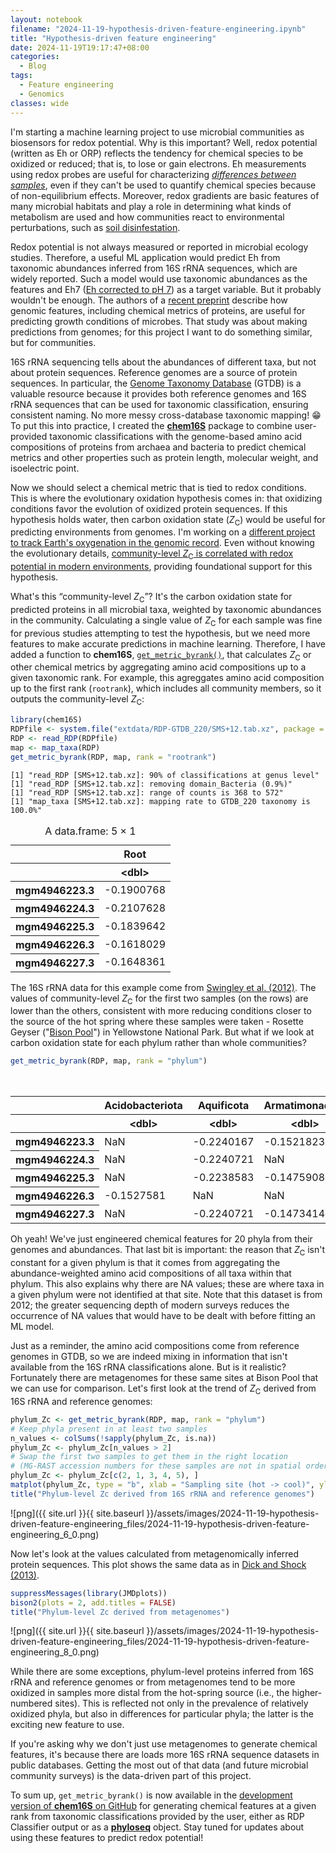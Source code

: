 ```yaml
---
layout: notebook
filename: "2024-11-19-hypothesis-driven-feature-engineering.ipynb"
title: "Hypothesis-driven feature engineering"
date: 2024-11-19T19:17:47+08:00
categories:
  - Blog
tags:
  - Feature engineering
  - Genomics
classes: wide
---
```


I'm starting a machine learning project to use microbial communities as biosensors for redox potential.
Why is this important?
Well, redox potential (written as Eh or ORP) reflects the tendency for chemical species to be oxidized or reduced; that is, to lose or gain electrons.
Eh measurements using redox probes are useful for characterizing [*differences between samples*](https://doi.org/10.1071/EN17158), even if they can't be used to quantify chemical species because of non-equilibrium effects.
Moreover, redox gradients are basic features of many microbial habitats and play a role in determining what kinds of metabolism are used and how communities react to environmental perturbations, such as [soil disinfestation](https://doi.org/10.1007/s00248-019-01477-6).

Redox potential is not always measured or reported in microbial ecology studies.
Therefore, a useful ML application would predict Eh from taxonomic abundances inferred from 16S rRNA sequences, which are widely reported.
Such a model would use taxonomic abundances as the features and Eh7 ([Eh corrected to pH 7](https://doi.org/10.1016/j.aca.2015.11.052)) as a target variable.
But it probably wouldn't be enough.
The authors of a [recent preprint](https://doi.org/10.1101/2024.03.22.586313) describe how genomic features, including chemical metrics of proteins, are useful for predicting growth conditions of microbes.
That study was about making predictions from genomes; for this project I want to do something similar, but for communities.

16S rRNA sequencing tells about the abundances of different taxa, but not about protein sequences.
Reference genomes are a source of protein sequences.
In particular, the [Genome Taxonomy Database](https://gtdb.ecogenomic.org/) (GTDB) is a valuable resource because it provides both reference genomes and 16S rRNA sequences that can be used for taxonomic classification, ensuring consistent naming.
No more messy cross-database taxonomic mapping! 😁
To put this into practice, I created the [**chem16S**](https://doi.org/10.32614/CRAN.package.chem16S) package to combine user-provided taxonomic classifications with the genome-based amino acid compositions of proteins from archaea and bacteria to predict chemical metrics and other properties such as protein length, molecular weight, and isoelectric point.

Now we should select a chemical metric that is tied to redox conditions.
This is where the evolutionary oxidation hypothesis comes in: that oxidizing conditions favor the evolution of oxidized protein sequences.
If this hypothesis holds water, then carbon oxidation state (*Z*<sub>C</sub>) would be useful for predicting environments from genomes.
I'm working on a [different project to track Earth's oxygenation in the genomic record](https://github.com/jedick/JMDplots/blob/main/R/genoGOE.R).
Even without knowing the evolutionary details, [community-level *Z*<sub>C</sub> is correlated with redox potential in modern environments](https://doi.org/10.1128/msystems.00014-23), providing foundational support for this hypothesis.

What's this “community-level *Z*<sub>C</sub>”?
It's the carbon oxidation state for predicted proteins in all microbial taxa, weighted by taxonomic abundances in the community.
Calculating a single value of *Z*<sub>C</sub> for each sample was fine for previous studies attempting to test the hypothesis, but we need more features to make accurate predictions in machine learning.
Therefore, I have added a function to **chem16S**, [`get_metric_byrank()`](https://chnosz.net/chem16S/manual/get_metric_byrank.html), that calculates *Z*<sub>C</sub> or other chemical metrics by aggregating amino acid compositions up to a given taxonomic rank.
For example, this agreggates amino acid composition up to the first rank (`rootrank`), which includes all community members, so it outputs the community-level *Z*<sub>C</sub>:


```R
library(chem16S)
RDPfile <- system.file("extdata/RDP-GTDB_220/SMS+12.tab.xz", package = "chem16S")
RDP <- read_RDP(RDPfile)
map <- map_taxa(RDP)
get_metric_byrank(RDP, map, rank = "rootrank")
```

    [1] "read_RDP [SMS+12.tab.xz]: 90% of classifications at genus level"
    [1] "read_RDP [SMS+12.tab.xz]: removing domain_Bacteria (0.9%)"
    [1] "read_RDP [SMS+12.tab.xz]: range of counts is 368 to 572"
    [1] "map_taxa [SMS+12.tab.xz]: mapping rate to GTDB_220 taxonomy is 100.0%"



<table class="dataframe">
<caption>A data.frame: 5 × 1</caption>
<thead>
	<tr><th></th><th scope=col>Root</th></tr>
	<tr><th></th><th scope=col>&lt;dbl&gt;</th></tr>
</thead>
<tbody>
	<tr><th scope=row>mgm4946223.3</th><td>-0.1900768</td></tr>
	<tr><th scope=row>mgm4946224.3</th><td>-0.2107628</td></tr>
	<tr><th scope=row>mgm4946225.3</th><td>-0.1839642</td></tr>
	<tr><th scope=row>mgm4946226.3</th><td>-0.1618029</td></tr>
	<tr><th scope=row>mgm4946227.3</th><td>-0.1648361</td></tr>
</tbody>
</table>



The 16S rRNA data for this example come from [Swingley et al. (2012)](https://doi.org/10.1371/journal.pone.0038108). The values of community-level *Z*<sub>C</sub> for the first two samples (on the rows) are lower than the others, consistent with more reducing conditions closer to the source of the hot spring where these samples were taken - Rosette Geyser ("[Bison Pool](https://doi.org/10.1371/journal.pone.0022782.g002)") in Yellowstone National Park.
But what if we look at carbon oxidation state for each phylum rather than whole communities?


```R
get_metric_byrank(RDP, map, rank = "phylum")
```


<table class="dataframe">
<caption>A data.frame: 5 × 20</caption>
<thead>
	<tr><th></th><th scope=col>Acidobacteriota</th><th scope=col>Aquificota</th><th scope=col>Armatimonadota</th><th scope=col>Bacillota</th><th scope=col>Bacteroidota</th><th scope=col>CSP1.3</th><th scope=col>Chloroflexota</th><th scope=col>Cyanobacteriota</th><th scope=col>DRYD01</th><th scope=col>Deinococcota</th><th scope=col>Elusimicrobiota</th><th scope=col>Gemmatimonadota</th><th scope=col>Halobacteriota</th><th scope=col>Patescibacteria</th><th scope=col>Pseudomonadota</th><th scope=col>Spirochaetota</th><th scope=col>Thermoplasmatota</th><th scope=col>Thermoproteota</th><th scope=col>Thermotogota</th><th scope=col>WOR.3</th></tr>
	<tr><th></th><th scope=col>&lt;dbl&gt;</th><th scope=col>&lt;dbl&gt;</th><th scope=col>&lt;dbl&gt;</th><th scope=col>&lt;dbl&gt;</th><th scope=col>&lt;dbl&gt;</th><th scope=col>&lt;dbl&gt;</th><th scope=col>&lt;dbl&gt;</th><th scope=col>&lt;dbl&gt;</th><th scope=col>&lt;dbl&gt;</th><th scope=col>&lt;dbl&gt;</th><th scope=col>&lt;dbl&gt;</th><th scope=col>&lt;dbl&gt;</th><th scope=col>&lt;dbl&gt;</th><th scope=col>&lt;dbl&gt;</th><th scope=col>&lt;dbl&gt;</th><th scope=col>&lt;dbl&gt;</th><th scope=col>&lt;dbl&gt;</th><th scope=col>&lt;dbl&gt;</th><th scope=col>&lt;dbl&gt;</th><th scope=col>&lt;dbl&gt;</th></tr>
</thead>
<tbody>
	<tr><th scope=row>mgm4946223.3</th><td>       NaN</td><td>-0.2240167</td><td>-0.1521823</td><td>-0.1936423</td><td>       NaN</td><td>       NaN</td><td>-0.1669757</td><td>       NaN</td><td>       NaN</td><td>-0.1936716</td><td>       NaN</td><td>       NaN</td><td>       NaN</td><td>-0.2624131</td><td>-0.1418044</td><td>       NaN</td><td>      NaN</td><td>-0.1795643</td><td>       NaN</td><td>-0.2405404</td></tr>
	<tr><th scope=row>mgm4946224.3</th><td>       NaN</td><td>-0.2240721</td><td>       NaN</td><td>       NaN</td><td>       NaN</td><td>       NaN</td><td>       NaN</td><td>-0.1351809</td><td>       NaN</td><td>-0.1936716</td><td>       NaN</td><td>       NaN</td><td>       NaN</td><td>       NaN</td><td>-0.1393235</td><td>       NaN</td><td>-0.126997</td><td>-0.2117681</td><td>       NaN</td><td>       NaN</td></tr>
	<tr><th scope=row>mgm4946225.3</th><td>       NaN</td><td>-0.2238583</td><td>-0.1475908</td><td>-0.1920696</td><td>-0.1720817</td><td>       NaN</td><td>-0.1647598</td><td>       NaN</td><td>-0.2541078</td><td>-0.1932030</td><td>       NaN</td><td>-0.1423286</td><td>       NaN</td><td>-0.2459384</td><td>-0.1602478</td><td>       NaN</td><td>      NaN</td><td>-0.1836186</td><td>       NaN</td><td>-0.2163193</td></tr>
	<tr><th scope=row>mgm4946226.3</th><td>-0.1527581</td><td>       NaN</td><td>       NaN</td><td>-0.2005670</td><td>-0.1659640</td><td>-0.1443808</td><td>-0.1530366</td><td>-0.1599769</td><td>       NaN</td><td>-0.1714178</td><td>       NaN</td><td>       NaN</td><td>       NaN</td><td>-0.2262955</td><td>-0.1577910</td><td>       NaN</td><td>      NaN</td><td>       NaN</td><td>       NaN</td><td>       NaN</td></tr>
	<tr><th scope=row>mgm4946227.3</th><td>       NaN</td><td>-0.2240721</td><td>-0.1473414</td><td>       NaN</td><td>-0.1697553</td><td>       NaN</td><td>-0.1558235</td><td>-0.1608831</td><td>       NaN</td><td>-0.1714178</td><td>-0.2525205</td><td>       NaN</td><td>-0.1618895</td><td>-0.2321619</td><td>-0.1566022</td><td>-0.2360288</td><td>      NaN</td><td>-0.1770686</td><td>-0.2159915</td><td>       NaN</td></tr>
</tbody>
</table>



Oh yeah!
We've just engineered chemical features for 20 phyla from their genomes and abundances.
That last bit is important: the reason that *Z*<sub>C</sub> isn't constant for a given phylum is that it comes from aggregating the abundance-weighted amino acid compositions of all taxa within that phylum.
This also explains why there are NA values; these are where taxa in a given phylum were not identified at that site.
Note that this dataset is from 2012; the greater sequencing depth of modern surveys reduces the occurrence of NA values that would have to be dealt with before fitting an ML model.

Just as a reminder, the amino acid compositions come from reference genomes in GTDB, so we are indeed mixing in information that isn't available from the 16S rRNA classifications alone.
But is it realistic?
Fortunately there are metagenomes for these same sites at Bison Pool that we can use for comparison.
Let's first look at the trend of *Z*<sub>C</sub> derived from 16S rRNA and reference genomes:


```R
phylum_Zc <- get_metric_byrank(RDP, map, rank = "phylum")
# Keep phyla present in at least two samples
n_values <- colSums(!sapply(phylum_Zc, is.na))
phylum_Zc <- phylum_Zc[n_values > 2]
# Swap the first two samples to get them in the right location
# (MG-RAST accession numbers for these samples are not in spatial order)
phylum_Zc <- phylum_Zc[c(2, 1, 3, 4, 5), ]
matplot(phylum_Zc, type = "b", xlab = "Sampling site (hot -> cool)", ylab = "Zc")
title("Phylum-level Zc derived from 16S rRNA and reference genomes")
```


    
![png]({{ site.url }}{{ site.baseurl }}/assets/images/2024-11-19-hypothesis-driven-feature-engineering_files/2024-11-19-hypothesis-driven-feature-engineering_6_0.png)
    


Now let's look at the values calculated from metagenomically inferred protein sequences.
This plot shows the same data as in [Dick and Shock (2013)](https://doi.org/10.1371/journal.pone.0072395).


```R
suppressMessages(library(JMDplots))
bison2(plots = 2, add.titles = FALSE)
title("Phylum-level Zc derived from metagenomes")
```


    
![png]({{ site.url }}{{ site.baseurl }}/assets/images/2024-11-19-hypothesis-driven-feature-engineering_files/2024-11-19-hypothesis-driven-feature-engineering_8_0.png)
    


While there are some exceptions, phylum-level proteins inferred from 16S rRNA and reference genomes or from metagenomes tend to be more oxidized in samples more distal from the hot-spring source (i.e., the higher-numbered sites).
This is reflected not only in the prevalence of relatively oxidized phyla, but also in differences for particular phyla; the latter is the exciting new feature to use.

If you're asking why we don't just use metagenomes to generate chemical features, it's because there are loads more 16S rRNA sequence datasets in public databases.
Getting the most out of that data (and future microbial community surveys) is the data-driven part of this project.

To sum up, `get_metric_byrank()` is now available in the [development version of **chem16S** on GitHub](https://github.com/jedick/chem16S) for generating chemical features at a given rank from taxonomic classifications provided by the user, either as RDP Classifier output or as a [**phyloseq**](https://doi.org/10.18129/B9.bioc.phyloseq ) object.
Stay tuned for updates about using these features to predict redox potential!
